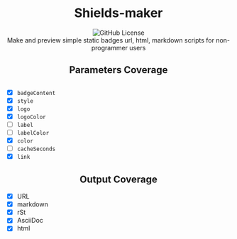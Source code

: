 <div align="middle"><h1>Shields-maker</h1></div>
<div align="middle"><img alt="GitHub License" src="https://img.shields.io/github/license/DilemmaGX/shields-maker"></div>
<div align="middle"><i></i>Make and preview simple static badges url, html, markdown scripts for non-programmer users</i></div>

<div align="middle"><h2>Parameters Coverage<h2></div>

- [x] `badgeContent`
- [x] `style`
- [x] `logo`
- [x] `logoColor`
- [ ] `label`
- [ ] `labelColor`
- [x] `color`
- [ ] `cacheSeconds`
- [x] `link`

<div align="middle"><h2>Output Coverage</h2></div>

- [x] URL
- [x] markdown
- [x] rSt
- [x] AsciiDoc
- [x] html